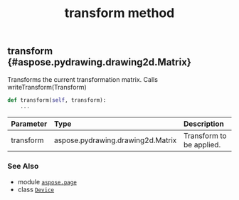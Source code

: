 ﻿---
title: transform method
second_title: Aspose.Page for Python via .NET API References
description: 
type: docs
weight: 390
url: /python-net/aspose.page/device/transform/
is_root: false
---

## transform {#aspose.pydrawing.drawing2d.Matrix}

Transforms the current transformation matrix. Calls writeTransform(Transform)



```python
def transform(self, transform):
    ...
```


| Parameter | Type | Description |
| :- | :- | :- |
| transform | aspose.pydrawing.drawing2d.Matrix | Transform to be applied. |



### See Also
* module [`aspose.page`](../../)
* class [`Device`](/page/python-net/aspose.page/device)
